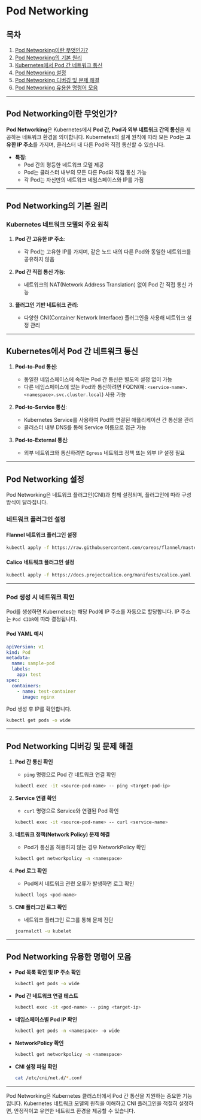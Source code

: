 # Pod Networking

## 목차
1. [Pod Networking이란 무엇인가?](#Pod-Networking이란-무엇인가)
2. [Pod Networking의 기본 원리](#Pod-Networking의-기본-원리)
3. [Kubernetes에서 Pod 간 네트워크 통신](#Kubernetes에서-Pod-간-네트워크-통신)
4. [Pod Networking 설정](#Pod-Networking-설정)
5. [Pod Networking 디버깅 및 문제 해결](#Pod-Networking-디버깅-및-문제-해결)
6. [Pod Networking 유용한 명령어 모음](#Pod-Networking-유용한-명령어-모음)

---

## Pod Networking이란 무엇인가?

**Pod Networking**은 Kubernetes에서 **Pod 간, Pod과 외부 네트워크 간의 통신**을 제공하는 네트워크 환경을 의미합니다. Kubernetes의 설계 원칙에 따라 모든 Pod는 **고유한 IP 주소**를 가지며, 클러스터 내 다른 Pod와 직접 통신할 수 있습니다.

- **특징**:
  - Pod 간의 평등한 네트워크 모델 제공
  - Pod는 클러스터 내부의 모든 다른 Pod와 직접 통신 가능
  - 각 Pod는 자신만의 네트워크 네임스페이스와 IP를 가짐

---

## Pod Networking의 기본 원리

### Kubernetes 네트워크 모델의 주요 원칙

1. **Pod 간 고유한 IP 주소**:
   - 각 Pod는 고유한 IP를 가지며, 같은 노드 내의 다른 Pod와 동일한 네트워크를 공유하지 않음

2. **Pod 간 직접 통신 가능**:
   - 네트워크의 NAT(Network Address Translation) 없이 Pod 간 직접 통신 가능

3. **플러그인 기반 네트워크 관리**:
   - 다양한 CNI(Container Network Interface) 플러그인을 사용해 네트워크 설정 관리

---

## Kubernetes에서 Pod 간 네트워크 통신

1. **Pod-to-Pod 통신**:
   - 동일한 네임스페이스에 속하는 Pod 간 통신은 별도의 설정 없이 가능
   - 다른 네임스페이스에 있는 Pod와 통신하려면 FQDN(예: `<service-name>.<namespace>.svc.cluster.local`) 사용 가능

2. **Pod-to-Service 통신**:
   - Kubernetes Service를 사용하여 Pod와 연결된 애플리케이션 간 통신을 관리
   - 클러스터 내부 DNS를 통해 Service 이름으로 접근 가능

3. **Pod-to-External 통신**:
   - 외부 네트워크와 통신하려면 `Egress` 네트워크 정책 또는 외부 IP 설정 필요

---

## Pod Networking 설정

Pod Networking은 네트워크 플러그인(CNI)과 함께 설정되며, 플러그인에 따라 구성 방식이 달라집니다.

### 네트워크 플러그인 설정

#### Flannel 네트워크 플러그인 설정
```bash
kubectl apply -f https://raw.githubusercontent.com/coreos/flannel/master/Documentation/kube-flannel.yml
```

#### Calico 네트워크 플러그인 설정
```bash
kubectl apply -f https://docs.projectcalico.org/manifests/calico.yaml
```

---

### Pod 생성 시 네트워크 확인

Pod를 생성하면 Kubernetes는 해당 Pod에 IP 주소를 자동으로 할당합니다. IP 주소는 `Pod CIDR`에 따라 결정됩니다.

#### Pod YAML 예시
```yaml
apiVersion: v1
kind: Pod
metadata:
  name: sample-pod
  labels:
    app: test
spec:
  containers:
    - name: test-container
      image: nginx
```

Pod 생성 후 IP를 확인합니다.
```bash
kubectl get pods -o wide
```

---

## Pod Networking 디버깅 및 문제 해결

1. **Pod 간 통신 확인**
   - `ping` 명령으로 Pod 간 네트워크 연결 확인
   ```bash
   kubectl exec -it <source-pod-name> -- ping <target-pod-ip>
   ```

2. **Service 연결 확인**
   - `curl` 명령으로 Service와 연결된 Pod 확인
   ```bash
   kubectl exec -it <source-pod-name> -- curl <service-name>
   ```

3. **네트워크 정책(Network Policy) 문제 해결**
   - Pod가 통신을 허용하지 않는 경우 NetworkPolicy 확인
   ```bash
   kubectl get networkpolicy -n <namespace>
   ```

4. **Pod 로그 확인**
   - Pod에서 네트워크 관련 오류가 발생하면 로그 확인
   ```bash
   kubectl logs <pod-name>
   ```

5. **CNI 플러그인 로그 확인**
   - 네트워크 플러그인 로그를 통해 문제 진단
   ```bash
   journalctl -u kubelet
   ```

---

## Pod Networking 유용한 명령어 모음

- **Pod 목록 확인 및 IP 주소 확인**
  ```bash
  kubectl get pods -o wide
  ```

- **Pod 간 네트워크 연결 테스트**
  ```bash
  kubectl exec -it <pod-name> -- ping <target-ip>
  ```

- **네임스페이스별 Pod IP 확인**
  ```bash
  kubectl get pods -n <namespace> -o wide
  ```

- **NetworkPolicy 확인**
  ```bash
  kubectl get networkpolicy -n <namespace>
  ```

- **CNI 설정 파일 확인**
  ```bash
  cat /etc/cni/net.d/*.conf
  ```

---

Pod Networking은 Kubernetes 클러스터에서 Pod 간 통신을 지원하는 중요한 기능입니다. Kubernetes 네트워크 모델의 원칙을 이해하고 CNI 플러그인을 적절히 설정하면, 안정적이고 유연한 네트워크 환경을 제공할 수 있습니다.
